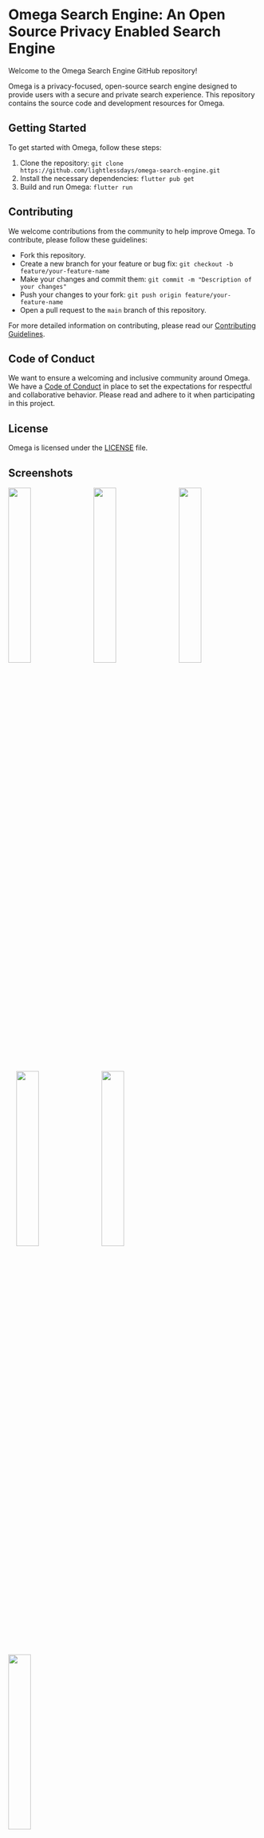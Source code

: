 # Omega Search Engine: An Open Source Privacy Enabled Search Engine

Welcome to the Omega Search Engine GitHub repository!

Omega is a privacy-focused, open-source search engine designed to provide users with a secure and private search experience. This repository contains the source code and development resources for Omega.

## Getting Started

To get started with Omega, follow these steps:

1. Clone the repository: `git clone https://github.com/lightlessdays/omega-search-engine.git`
2. Install the necessary dependencies: `flutter pub get`
3. Build and run Omega: `flutter run`

## Contributing

We welcome contributions from the community to help improve Omega. To contribute, please follow these guidelines:

- Fork this repository.
- Create a new branch for your feature or bug fix: `git checkout -b feature/your-feature-name`
- Make your changes and commit them: `git commit -m "Description of your changes"`
- Push your changes to your fork: `git push origin feature/your-feature-name`
- Open a pull request to the `main` branch of this repository.

For more detailed information on contributing, please read our [Contributing Guidelines](CONTRIBUTING.md).

## Code of Conduct

We want to ensure a welcoming and inclusive community around Omega. We have a [Code of Conduct](CODE_OF_CONDUCT.md) in place to set the expectations for respectful and collaborative behavior. Please read and adhere to it when participating in this project.

## License

Omega is licensed under the [LICENSE](LICENSE) file.

## Screenshots

<img src="https://github.com/lightlessdays/Omega-Search/assets/97734029/c07c9276-16b0-4f2e-8a69-7b94a7a92570" width=30%> &nbsp;&nbsp;&nbsp;
<img src="https://github.com/lightlessdays/Omega-Search/assets/97734029/4f1d2bdd-2d7b-4580-b914-c5a44ccaf296" width=30%> &nbsp;&nbsp;&nbsp;
<img src="https://github.com/lightlessdays/Omega-Search/assets/97734029/09e5b90c-5ebf-4eb7-8920-b7893286493f" width=30%> &nbsp;&nbsp;&nbsp;
<img src="https://github.com/lightlessdays/Omega-Search/assets/97734029/54979382-e58a-411a-beab-994e2e454962" width=30%> &nbsp;&nbsp;&nbsp;
<img src="https://github.com/lightlessdays/Omega-Search/assets/97734029/3486435f-3169-459a-9dd5-294e9065a592" width=30%> &nbsp;&nbsp;&nbsp;
<img src="https://github.com/lightlessdays/Omega-Search/assets/97734029/edf46e24-c581-4216-9308-0dec15bcd301" width=30%> 

## Contact

If you have any questions, suggestions, or need assistance, please contact us at [dhruvbadaya@gmail.com](mailto:dhruvbadaya@gmail.com).

Thank you for contributing to Omega Search Engine!
